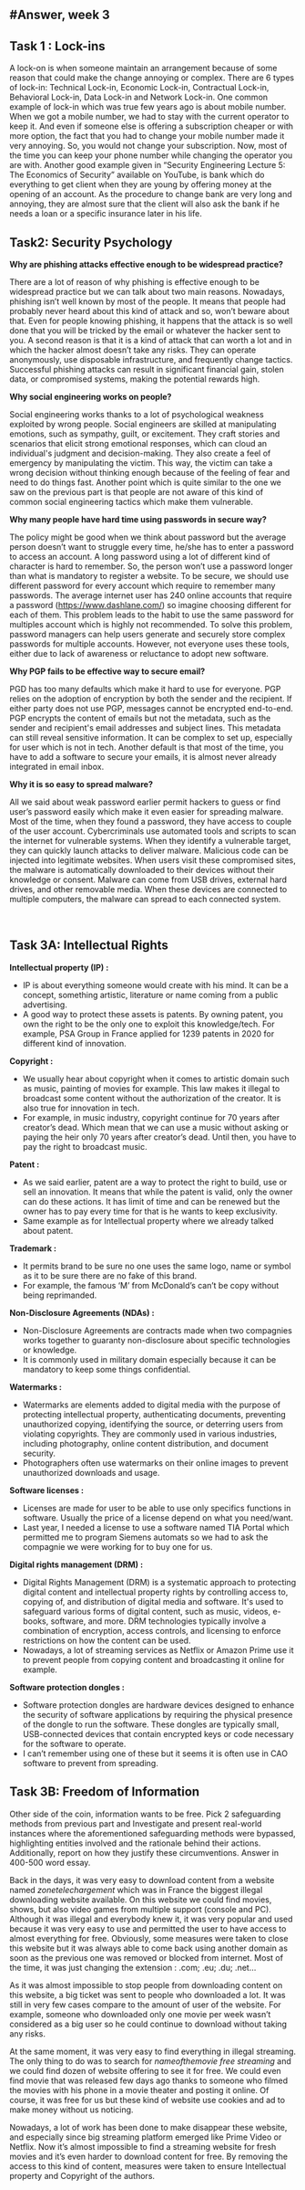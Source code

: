 #Answer, week 3
---
## Task 1 : Lock-ins

A lock-on is when someone maintain an arrangement because of some reason that could make the change annoying or complex. There are 6 types of lock-in: Technical Lock-in, Economic Lock-in, Contractual Lock-in, Behavioral Lock-in, Data Lock-in and Network Lock-in. One common example of lock-in which was true few years ago is about mobile number. When we got a mobile number, we had to stay with the current operator to keep it. And even if someone else is offering a subscription cheaper or with more option, the fact that you had to change your mobile number made it very annoying. So, you would not change your subscription. Now, most of the time you can keep your phone number while changing the operator you are with. Another good example given in “Security Engineering Lecture 5: The Economics of Security” available on YouTube, is bank which do everything to get client when they are young by offering money at the opening of an account. As the procedure to change bank are very long and annoying, they are almost sure that the client will also ask the bank if he needs a loan or a specific insurance later in his life.
 
## Task2: Security Psychology

<b>Why are phishing attacks effective enough to be widespread practice?</b>

There are a lot of reason of why phishing is effective enough to be widespread practice but we can talk about two main reasons. Nowadays, phishing isn’t well known by most of the people. It means that people had probably never heard about this kind of attack and so, won’t beware about that. Even for people knowing phishing, it happens that the attack is so well done that you will be tricked by the email or whatever the hacker sent to you. 
A second reason is that it is a kind of attack that can worth a lot and in which the hacker almost doesn’t take any risks. They can operate anonymously, use disposable infrastructure, and frequently change tactics. Successful phishing attacks can result in significant financial gain, stolen data, or compromised systems, making the potential rewards high.

<b>Why social engineering works on people?</b>

Social engineering works thanks to a lot of psychological weakness exploited by wrong people. Social engineers are skilled at manipulating emotions, such as sympathy, guilt, or excitement. They craft stories and scenarios that elicit strong emotional responses, which can cloud an individual's judgment and decision-making. They also create a feel of emergency by manipulating the victim. This way, the victim can take a wrong decision without thinking enough because of the feeling of fear and need to do things fast. Another point which is quite similar to the one we saw on the previous part is that people are not aware of this kind of common social engineering tactics which make them vulnerable. 

<b>Why many people have hard time using passwords in secure way?</b>

The policy might be good when we think about password but the average person doesn’t want to struggle every time, he/she has to enter a password to access an account. A long password using a lot of different kind of character is hard to remember. So, the person won’t use a password longer than what is mandatory to register a website. 
To be secure, we should use different password for every account which require to remember many passwords. The average internet user has 240 online accounts that require a password (https://www.dashlane.com/) so imagine choosing different for each of them. This problem leads to the habit to use the same password for multiples account which is highly not recommended. 
To solve this problem, password managers can help users generate and securely store complex passwords for multiple accounts. However, not everyone uses these tools, either due to lack of awareness or reluctance to adopt new software.

<b>Why PGP fails to be effective way to secure email?</b>

PGD has too many defaults which make it hard to use for everyone. PGP relies on the adoption of encryption by both the sender and the recipient. If either party does not use PGP, messages cannot be encrypted end-to-end. 
PGP encrypts the content of emails but not the metadata, such as the sender and recipient's email addresses and subject lines. This metadata can still reveal sensitive information.
It can be complex to set up, especially for user which is not in tech. Another default is that most of the time, you have to add a software to secure your emails, it is almost never already integrated in email inbox. 

<b>Why it is so easy to spread malware?</b>

All we said about weak password earlier permit hackers to guess or find user’s password easily which make it even easier for spreading malware. Most of the time, when they found a password, they have access to couple of the user account.
Cybercriminals use automated tools and scripts to scan the internet for vulnerable systems. When they identify a vulnerable target, they can quickly launch attacks to deliver malware.
Malicious code can be injected into legitimate websites. When users visit these compromised sites, the malware is automatically downloaded to their devices without their knowledge or consent.
Malware can come from USB drives, external hard drives, and other removable media. When these devices are connected to multiple computers, the malware can spread to each connected system.

 
## Task 3A: Intellectual Rights

<b>Intellectual property (IP) :</b>

-	IP is about everything someone would create with his mind. It can be a concept, something artistic, literature or name coming from a public advertising.
-	A good way to protect these assets is patents. By owning patent, you own the right to be the only one to exploit this knowledge/tech. For example, PSA Group in France applied for 1239 patents in 2020 for different kind of innovation.

<b>Copyright :</b>

-	We usually hear about copyright when it comes to artistic domain such as music, painting of movies for example. This law makes it illegal to broadcast some content without the authorization of the creator. It is also true for innovation in tech. 
-	For example, in music industry, copyright continue for 70 years after creator’s dead. Which mean that we can use a music without asking or paying the heir only 70 years after creator’s dead. Until then, you have to pay the right to broadcast music. 

<b>Patent : </b>

-	As we said earlier, patent are a way to protect the right to build, use or sell an innovation. It means that while the patent is valid, only the owner can do these actions. It has limit of time and can be renewed but the owner has to pay every time for that is he wants to keep exclusivity. 
-	Same example as for Intellectual property where we already talked about patent.

<b>Trademark :</b>

-	It permits brand to be sure no one uses the same logo, name or symbol as it to be sure there are no fake of this brand.
-	For example, the famous ‘M’ from McDonald’s can’t be copy without being reprimanded.

<b>Non-Disclosure Agreements (NDAs) :</b>

-	Non-Disclosure Agreements are contracts made when two compagnies works together to guaranty non-disclosure about specific technologies or knowledge. 
-	It is commonly used in military domain especially because it can be mandatory to keep some things confidential.

<b>Watermarks :</b>

-	Watermarks are elements added to digital media with the purpose of protecting intellectual property, authenticating documents, preventing unauthorized copying, identifying the source, or deterring users from violating copyrights. They are commonly used in various industries, including photography, online content distribution, and document security.
-	Photographers often use watermarks on their online images to prevent unauthorized downloads and usage.

<b>Software licenses : </b>

-	Licenses are made for user to be able to use only specifics functions in software. Usually the price of a license depend on what you need/want.
-	Last year, I needed a license to use a software named TIA Portal which permitted me to program Siemens automats so we had to ask the compagnie we were working for to buy one for us.

<b>Digital rights management (DRM) :</b>

-	Digital Rights Management (DRM) is a systematic approach to protecting digital content and intellectual property rights by controlling access to, copying of, and distribution of digital media and software. It's used to safeguard various forms of digital content, such as music, videos, e-books, software, and more. DRM technologies typically involve a combination of encryption, access controls, and licensing to enforce restrictions on how the content can be used.
-	Nowadays, a lot of streaming services as Netflix or Amazon Prime use it to prevent people from copying content and broadcasting it online for example.

<b>Software protection dongles :</b>

-	Software protection dongles are hardware devices designed to enhance the security of software applications by requiring the physical presence of the dongle to run the software. These dongles are typically small, USB-connected devices that contain encrypted keys or code necessary for the software to operate.
-	I can’t remember using one of these but it seems it is often use in CAO software to prevent from spreading.
 
## Task 3B: Freedom of Information
Other side of the coin, information wants to be free. Pick 2 safeguarding methods from previous part and Investigate and present real-world instances where the aforementioned safeguarding methods were bypassed, highlighting entities involved and the rationale behind their actions. Additionally, report on how they justify these circumventions. Answer in 400-500 word essay.

Back in the days, it was very easy to download content from a website named <i>zonetelechargement</i> which was in France the biggest illegal downloading website available. On this website we could find movies, shows, but also video games from multiple support (console and PC). Although it was illegal and everybody knew it, it was very popular and used because it was very easy to use and permitted the user to have access to almost everything for free. Obviously, some measures were taken to close this website but it was always able to come back using another domain as soon as the previous one was removed or blocked from internet. Most of the time, it was just changing the extension : .com; .eu; .du; .net… 

As it was almost impossible to stop people from downloading content on this website, a big ticket was sent to people who downloaded a lot. It was still in very few cases compare to the amount of user of the website. For example, someone who downloaded only one movie per week wasn’t considered as a big user so he could continue to download without taking any risks. 

At the same moment, it was very easy to find everything in illegal streaming. The only thing to do was to search for <i>nameofthemovie free streaming</i> and we could find dozen of website offering to see it for free. We could even find movie that was released few days ago thanks to someone who filmed the movies with his phone in a movie theater and posting it online. Of course, it was free for us but these kind of website use cookies and ad to make money without us noticing. 

Nowadays, a lot of work has been done to make disappear these website, and especially since big streaming platform emerged like Prime Video or Netflix. Now it’s almost impossible to find a streaming website for fresh movies and it’s even harder to download content for free. By removing the access to this kind of content, measures were taken to ensure Intellectual property and Copyright of the authors.
